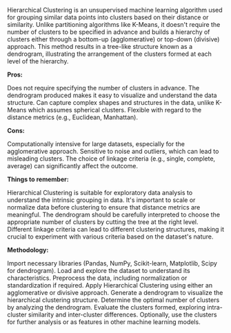 Hierarchical Clustering is an unsupervised machine learning algorithm used for grouping similar data points into clusters based on their distance or similarity.
Unlike partitioning algorithms like K-Means, it doesn't require the number of clusters to be specified in advance and builds a hierarchy of clusters either through a bottom-up (agglomerative) or top-down (divisive) approach. 
This method results in a tree-like structure known as a dendrogram, illustrating the arrangement of the clusters formed at each level of the hierarchy.

**Pros:**

Does not require specifying the number of clusters in advance.
The dendrogram produced makes it easy to visualize and understand the data structure.
Can capture complex shapes and structures in the data, unlike K-Means which assumes spherical clusters.
Flexible with regard to the distance metrics (e.g., Euclidean, Manhattan).

**Cons:**

Computationally intensive for large datasets, especially for the agglomerative approach.
Sensitive to noise and outliers, which can lead to misleading clusters.
The choice of linkage criteria (e.g., single, complete, average) can significantly affect the outcome.

**Things to remember:**

Hierarchical Clustering is suitable for exploratory data analysis to understand the intrinsic grouping in data.
It's important to scale or normalize data before clustering to ensure that distance metrics are meaningful.
The dendrogram should be carefully interpreted to choose the appropriate number of clusters by cutting the tree at the right level.
Different linkage criteria can lead to different clustering structures, making it crucial to experiment with various criteria based on the dataset's nature.

**Methodology:**

Import necessary libraries (Pandas, NumPy, Scikit-learn, Matplotlib, Scipy for dendrogram).
Load and explore the dataset to understand its characteristics.
Preprocess the data, including normalization or standardization if required.
Apply Hierarchical Clustering using either an agglomerative or divisive approach.
Generate a dendrogram to visualize the hierarchical clustering structure.
Determine the optimal number of clusters by analyzing the dendrogram.
Evaluate the clusters formed, exploring intra-cluster similarity and inter-cluster differences.
Optionally, use the clusters for further analysis or as features in other machine learning models.
